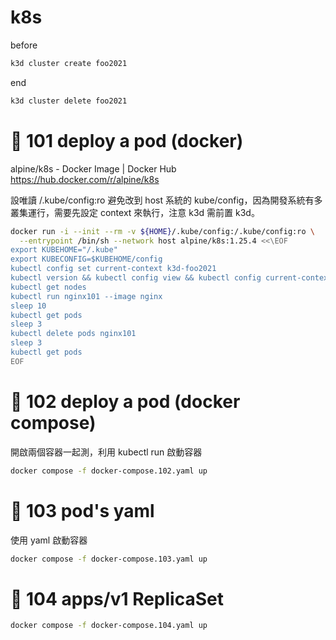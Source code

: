 # k8s

before

```sh
k3d cluster create foo2021
```

end

```sh
k3d cluster delete foo2021
```

# 🍣 101 deploy a pod (docker)

alpine/k8s - Docker Image | Docker Hub https://hub.docker.com/r/alpine/k8s

設唯讀 /.kube/config:ro 避免改到 host 系統的 kube/config，因為開發系統有多叢集運行，需要先設定 context 來執行，注意 k3d 需前置 k3d。

```sh
docker run -i --init --rm -v ${HOME}/.kube/config:/.kube/config:ro \
  --entrypoint /bin/sh --network host alpine/k8s:1.25.4 <<\EOF
export KUBEHOME="/.kube"
export KUBECONFIG=$KUBEHOME/config
kubectl config set current-context k3d-foo2021
kubectl version && kubectl config view && kubectl config current-context
kubectl get nodes
kubectl run nginx101 --image nginx
sleep 10
kubectl get pods
sleep 3
kubectl delete pods nginx101
sleep 3
kubectl get pods
EOF
```

# 🍤 102 deploy a pod (docker compose)

開啟兩個容器一起測，利用 kubectl run 啟動容器

```sh
docker compose -f docker-compose.102.yaml up
```

# 🍥 103 pod's yaml

使用 yaml 啟動容器

```sh
docker compose -f docker-compose.103.yaml up
```

# 🍨 104 apps/v1 ReplicaSet

```sh
docker compose -f docker-compose.104.yaml up
```
